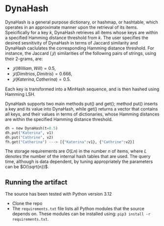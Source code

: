 # DynaHash
DynaHash is a general purpose dictionary, or hashmap, or hashtable, which operates in an approximate manner upon the retrieval of its items. 
Speicifically for a key $k$, DynaHash retrieves all items whose keys are within a specified Hamming distance threshold from $k$. 
Τhe user specifies the desired sesnitivity of DynaHash in terms of Jaccard similarity and DynaHash caclulates the corresponding Hamming distance threshold. 
For instance, the Jaccard $(\mathcal{J})$ similarities of the following pairs of strings, using their 2-grams, are: 
- $\mathcal{J}(\textit{William}, \textit{Will}) = 0.5$,  
- $\mathcal{J}(\textit{Dimitrios}, \textit{Dimitris}) = 0.666$,  
- $\mathcal{J}(\textit{Katerina}, \textit{Catherina}) = 0.5$.  

Each key is transformed into a MinHash sequence, and is then hashed using Hamming LSH.

DynaHash supports two main methods put() and get(); method put() inserts a key and its value into DynaHash, while get() returns a vector that contains all keys, and their values in terms of dictionaries, whose Hamming distances are within the specified Hamming distance threshold. 

```python
dh = new DynaHash(t=0.5)
dh.put("Katerina", v1)
dh.put("Cathrine", v2)
fh.get("Catherina") ---> [{"Katerina":v1}, {"Cathrine":v2}]
```

The storage requirements are $O(Ln)$ in the number $n$ of items, where $L$ denotes the number of the internal hash tables that are used.
The query time, although is data dependent, by tuning appropriately the parameters can be $O(\sqrt{n})$.



## Running the artifact
The source has been tested with Python version 3.12
- Clone the repo
- The `requirements.txt` file lists all Python modules that the source depends on. These modules can be installed using:
  `pip3 install -r requirements.txt`.

